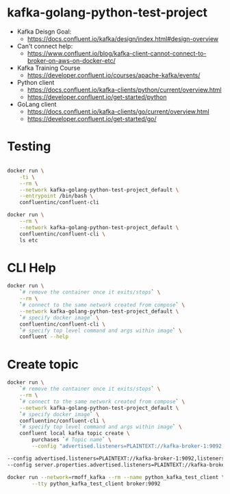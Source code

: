 # kafka-golang-python-test-project

- Kafka Deisgn Goal:
    - https://docs.confluent.io/kafka/design/index.html#design-overview
- Can't connect help:
    - https://www.confluent.io/blog/kafka-client-cannot-connect-to-broker-on-aws-on-docker-etc/
- Kafka Training Course
    - https://developer.confluent.io/courses/apache-kafka/events/
- Python client
    - https://docs.confluent.io/kafka-clients/python/current/overview.html
    - https://developer.confluent.io/get-started/python
- GoLang client
    - https://docs.confluent.io/kafka-clients/go/current/overview.html
    - https://developer.confluent.io/get-started/go/

# Testing
```bash

docker run \
    -ti \
    --rm \
    --network kafka-golang-python-test-project_default \
    --entrypoint /bin/bash \
    confluentinc/confluent-cli

docker run \
    --rm \
    --network kafka-golang-python-test-project_default \
    confluentinc/confluent-cli \
    ls etc
``` 


# CLI Help

```bash
docker run \
    `# remove the container once it exits/stops` \
    --rm \
    `# connect to the same network created from compose` \
    --network kafka-golang-python-test-project_default \
    `# specify docker image` \
    confluentinc/confluent-cli \
    `# specify top level command and args within image` \
    confluent --help
```




# Create topic

```bash
docker run \
    `# remove the container once it exits/stops` \
    --rm \
    `# connect to the same network created from compose` \
    --network kafka-golang-python-test-project_default \
    `# specify docker image` \
    confluentinc/confluent-cli \
    `# specify top level command and args within image` \
    confluent local kafka topic create \
        purchases `# Topic name` \
        --config "advertised.listeners=PLAINTEXT://kafka-broker-1:9092,listeners=PLAINTEXT://kafka-broker-1:19092"
```


```bash
--config advertised.listeners=PLAINTEXT://kafka-broker-1:9092,listeners=PLAINTEXT://kafka-broker-1:19092
--config server.properties.advertised.listeners=PLAINTEXT://kafka-broker-1:9092,server.properties.listeners=PLAINTEXT://kafka-broker-1:19092
```




```bash
docker run --network=rmoff_kafka --rm --name python_kafka_test_client \
        --tty python_kafka_test_client broker:9092
```